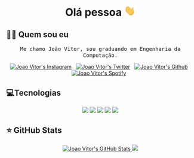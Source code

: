 <h1 align="center"> Olá pessoa <img src="https://raw.githubusercontent.com/parth-27/parth-27/master/Hi.gif" width="30px"> </h1>

## :man_technologist:	 Quem sou eu
<p align="center"><samp> Me chamo João Vitor, sou graduando em Engenharia da Computação. </samp></p>

<p align="center">
 <a href="https://instagram.com/japadocontra"><img alt="Joao Vitor's Instagram" width="22px" src="https://cdn.jsdelivr.net/npm/simple-icons@v3/icons/instagram.svg" /></a>&nbsp;&nbsp;
<a href="https://twitter.com/japadocontra"><img alt="Joao Vitor's Twitter" width="22px" src="https://cdn.jsdelivr.net/npm/simple-icons@v3/icons/twitter.svg" /></a>&nbsp;&nbsp;
<a href="https://github.com/joaovvrodrigues"><img alt="Joao Vitor's Github" width="22px" src="https://cdn.jsdelivr.net/npm/simple-icons@v3/icons/github.svg" /></a>&nbsp;&nbsp;
<a href="https://open.spotify.com/user/12153883088"><img alt="Joao Vitor's Spotify" width="22px" src="https://cdn.jsdelivr.net/npm/simple-icons@v3/icons/spotify.svg" /></a>&nbsp;&nbsp;

<br>
  

## 💻Tecnologias
<p align="center">
<img src="https://img.shields.io/badge/dart-%23007ACC.svg?&style=for-the-badge&logo=dart&logoColor=white" height="25"/>
<img src="https://img.shields.io/badge/flutter%20-%23007ACC.svg?&style=for-the-badge&logo=flutter&logoColor=white" height="25"/>
 <img src="https://img.shields.io/badge/Firebase-%23F7DF1E.svg?&style=for-the-badge&logo=firebase&logoColor=black" height="25"/>
<img src="https://img.shields.io/badge/python%20-%2343853D.svg?&style=for-the-badge&logo=python&logoColor=white" height="25"/>
<img src="https://img.shields.io/badge/Visual%20Studio%20Code-0089D6?logo=visual-studio-code&logoColor=white&style=for-the-badge" height="25"/>
</p>

## ⭐ GitHub Stats
<p align="center">
<a href="https://github.com/joaovvrodrigues">
<img src="https://github-readme-stats.vercel.app/api?username=joaovvrodrigues&count_private=true&include_all_commits=true&show_icons=true&theme=radical&line_height=27&v=5" alt="Joao Vitor's GitHub Stats" /> </a> 
<a href="https://github.com/joaovvrodrigues">
<img src="https://github-readme-stats.vercel.app/api/top-langs/?username=joaovvrodrigues&langs_count=3&theme=radical" /> </a>
</p>
